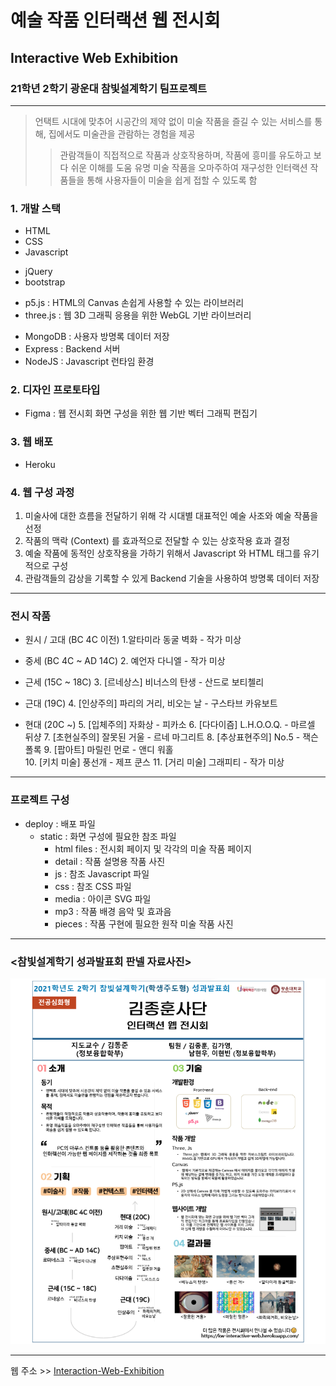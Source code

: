 # 예술 작품 인터랙션 웹 전시회

## Interactive Web Exhibition

### 21학년 2학기 광운대 참빛설계학기 팀프로젝트

---

> 언택트 시대에 맞추어 시공간의 제약 없이 미술 작품을 즐길 수 있는 서비스를 통해, 집에서도 미술관을 관람하는 경험을 제공
>
> > 관람객들이 직접적으로 작품과 상호작용하며, 작품에 흥미를 유도하고 보다 쉬운 이해를 도움
> > 유명 미술 작품을 오마주하여 재구성한 인터랙션 작품들을 통해 사용자들이 미술을 쉽게 접할 수 있도록 함

### 1. 개발 스택

- HTML
- CSS
- Javascript

* jQuery
* bootstrap

- p5.js : HTML의 Canvas 손쉽게 사용할 수 있는 라이브러리
- three.js : 웹 3D 그래픽 응용을 위한 WebGL 기반 라이브러리

* MongoDB : 사용자 방명록 데이터 저장
* Express : Backend 서버
* NodeJS : Javascript 런타임 환경

### 2. 디자인 프로토타입

- Figma : 웹 전시회 화면 구성을 위한 웹 기반 벡터 그래픽 편집기

### 3. 웹 배포

- Heroku

### 4. 웹 구성 과정

1. 미술사에 대한 흐름을 전달하기 위해 각 시대별 대표적인 예술 사조와 예술 작품을 선정
2. 작품의 맥락 (Context) 를 효과적으로 전달할 수 있는 상호작용 효과 결정
3. 예술 작품에 동적인 상호작용을 가하기 위해서 Javascript 와 HTML 태그를 유기적으로 구성
4. 관람객들의 감상을 기록할 수 있게 Backend 기술을 사용하여 방명록 데이터 저장

---

### 전시 작품

- 원시 / 고대 (BC 4C 이전)
  1.알타미라 동굴 벽화 - 작가 미상

- 중세 (BC 4C ~ AD 14C)
  2. 예언자 다니엘 - 작가 미상

- 근세 (15C ~ 18C)
  3. [르네상스] 비너스의 탄생 - 산드로 보티첼리

- 근대 (19C)
  4. [인상주의] 파리의 거리, 비오는 날 - 구스타브 카유보트

- 현대 (20C ~)
  5. [입체주의] 자화상 - 피카소 
  6. [다다이즘] L.H.O.O.Q. - 마르셀 뒤샹 
  7. [초현실주의] 잘못된 거울 - 르네 마그리트 
  8. [추상표현주의] No.5 - 잭슨 폴록 
  9. [팝아트] 마릴린 먼로 - 앤디 워홀  
  10. [키치 미술] 풍선개 - 제프 쿤스 
  11. [거리 미술] 그래피티 - 작가 미상

---

### 프로젝트 구성

- deploy : 배포 파일
  - static : 화면 구성에 필요한 참조 파일
    - html files : 전시회 페이지 및 각각의 미술 작품 페이지
    - detail : 작품 설명용 작품 사진
    - js : 참조 Javascript 파일
    - css : 참조 CSS 파일
    - media : 아이콘 SVG 파일
    - mp3 : 작품 배경 음악 및 효과음
    - pieces : 작품 구현에 필요한 원작 미술 작품 사진

---

### <참빛설계학기 성과발표회 판넬 자료사진>

![참빛설계학기 성과발표회 판넬 자료사진](./panel.png)

---

웹 주소 >>
[Interaction-Web-Exhibition](http://kw-interactive-web.herokuapp.com)
